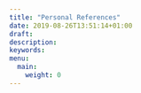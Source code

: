 ```yaml
---
title: "Personal References"
date: 2019-08-26T13:51:14+01:00
draft: 
description: 
keywords:
menu:
  main:
    weight: 0
---
```


